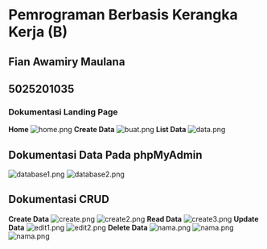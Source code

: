 # Pemrograman Berbasis Kerangka Kerja (B)
## Fian Awamiry Maulana
## 5025201035

### Dokumentasi Landing Page
**Home**
![home.png](https://drive.google.com/uc?export=view&id=1TSd3idoBwM0r3w76kJDV4YA_rEPnBCeG)
**Create Data**
![buat.png](https://drive.google.com/uc?export=view&id=14IPIoZVAf4tSM9-tVuoOwY5W4jIo2uLQ)
**List Data**
![data.png](https://drive.google.com/uc?export=view&id=1_FJvbGz9T5YpVM21icj-OY0DRXOLqZ8e)
## Dokumentasi Data Pada phpMyAdmin
![database1.png](https://drive.google.com/uc?export=view&id=1ftlZ7tQePQD7bTeLDYeoGB5Ab6tLSEOl)
![database2.png](https://drive.google.com/uc?export=view&id=1ubGNrnROnHLnSDnfes-hy2T-YIhef4RW)
## Dokumentasi CRUD
**Create Data**
![create.png](https://drive.google.com/uc?export=view&id=1FcFIWSwmIlfDN3WYvBeU_Lr4N5ITgS4E)
![create2.png](https://drive.google.com/uc?export=view&id=1COZ9sXf7Ezxnv1U1fWYJmyvFqhYYBrRw)
**Read Data**
![create3.png](https://drive.google.com/uc?export=view&id=1tSfQj2-N623SInqXUOIdCGGsO4MLsD4l)
**Update Data**
![edit1.png](https://drive.google.com/uc?export=view&id=1GlSKDnisgmp4CRjXLEnsYhyBEO4xkLLG)
![edit2.png](https://drive.google.com/uc?export=view&id=1tgXi9VkymIKtYwJOVLpNrx-IMXWW8kpU)
**Delete Data**
![nama.png](https://drive.google.com/uc?export=view&id=1xiD8mCYC-yJ-dfiwflsXlFV_KP1CLWUG)
![nama.png](https://drive.google.com/uc?export=view&id=1jX5J2a0LwJw6Qz671u5qmiJyQUDgHtp_)
![nama.png](https://drive.google.com/uc?export=view&id=1ymv5VJxc9XD2iMo6XbfySbtVouNYZacH)
